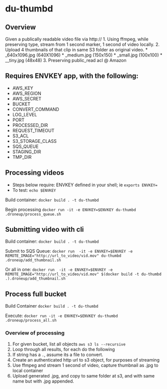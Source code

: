 # du-thumbd

## Overview
Given a publically readable video file via http:// 
    1. Using ffmpeg, while preserving type, stream from 1 second marker, 1 second of video locally.
    2. Upload 4 thumbnails of that clip in same S3 folder as original video.
        * <basename>_640x1096.jpg (640X1096)
        * <basename>_medium.jpg (150x150)
        * <basename>_small.jpg (100x100)
        * <basename>__tiny.jpg (48x48)
    3. Preserving public_read acl @ Amazon

## Requires ENVKEY app, with the following:

* AWS_KEY
* AWS_REGION
* AWS_SECRET
* BUCKET
* CONVERT_COMMAND
* LOG_LEVEL
* PORT
* PROCESSED_DIR
* REQUEST_TIMEOUT
* S3_ACL
* S3_STORAGE_CLASS
* SQS_QUEUE
* STAGING_DIR
* TMP_DIR

## Processing videos
- Steps below require: ENVKEY defined in your shell; ie `exports ENVKEY=`
- To test: `echo $ENVKEY`

Build container: `docker build . -t du-thumbd`

Begin processing `docker run -it -e ENVKEY=$ENVKEY du-thumbd .droneup/process_queue.sh`

## Submitting video with cli

Build container: `docker build . -t du-thumbd`

Submit to SQS Queue: `docker run  -it -e ENVKEY=$ENVKEY -e REMOTE_IMAGE="http://url_to_video/vid.mov" du-thumbd .droneup/add_thumbnail.sh`

Or all in one: `docker run  -it -e ENVKEY=$ENVKEY -e REMOTE_IMAGE="http://url_to_video/vid.mov" $(docker build -t du-thumbd .).droneup/add_thumbnail.sh`

## Process full bucket

Build Container `docker build . -t du-thumbd`

Execute: `docker run -it -e ENVKEY=$ENVKEY du-thumbd .droneup/process_all.sh`

### Overview of processing

  1. For given bucket, list all objects `aws s3 ls --recursive`
  2. Loop through all results, for each do the following
  3. If string has a `.`, assume its a file to convert.
  4. Create an authenticated http url to s3 object, for purposes of streaming
  4. Use ffmpeg and stream 1 second of video, capture thumbnail as .jpg to local container
  5. Upload generated .jpg, and copy to same folder at s3, and with same name but with .jpg appended.